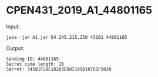 # CPEN431_2019_A1_44801165
Input:
```
java -jar A1.jar 54.245.215.250 43101 44801165
```
Output:
```
Sending ID: 44801165
Secret code length: 16
Secret: 34501F28E18203ED82105B10781F5030
```